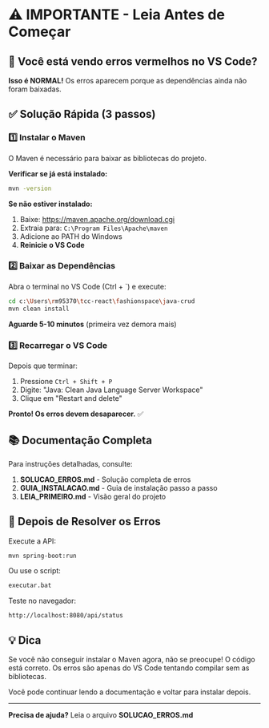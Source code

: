 # ⚠️ IMPORTANTE - Leia Antes de Começar

## 🔴 Você está vendo erros vermelhos no VS Code?

**Isso é NORMAL!** Os erros aparecem porque as dependências ainda não foram baixadas.

## ✅ Solução Rápida (3 passos)

### 1️⃣ Instalar o Maven

O Maven é necessário para baixar as bibliotecas do projeto.

**Verificar se já está instalado:**
```bash
mvn -version
```

**Se não estiver instalado:**
1. Baixe: https://maven.apache.org/download.cgi
2. Extraia para: `C:\Program Files\Apache\maven`
3. Adicione ao PATH do Windows
4. **Reinicie o VS Code**

### 2️⃣ Baixar as Dependências

Abra o terminal no VS Code (Ctrl + `) e execute:

```bash
cd c:\Users\rm95370\tcc-react\fashionspace\java-crud
mvn clean install
```

**Aguarde 5-10 minutos** (primeira vez demora mais)

### 3️⃣ Recarregar o VS Code

Depois que terminar:
1. Pressione `Ctrl + Shift + P`
2. Digite: "Java: Clean Java Language Server Workspace"
3. Clique em "Restart and delete"

**Pronto! Os erros devem desaparecer.** ✅

## 📚 Documentação Completa

Para instruções detalhadas, consulte:

1. **SOLUCAO_ERROS.md** - Solução completa de erros
2. **GUIA_INSTALACAO.md** - Guia de instalação passo a passo
3. **LEIA_PRIMEIRO.md** - Visão geral do projeto

## 🚀 Depois de Resolver os Erros

Execute a API:
```bash
mvn spring-boot:run
```

Ou use o script:
```bash
executar.bat
```

Teste no navegador:
```
http://localhost:8080/api/status
```

## 💡 Dica

Se você não conseguir instalar o Maven agora, não se preocupe! O código está correto. Os erros são apenas do VS Code tentando compilar sem as bibliotecas.

Você pode continuar lendo a documentação e voltar para instalar depois.

---

**Precisa de ajuda?** Leia o arquivo **SOLUCAO_ERROS.md**
